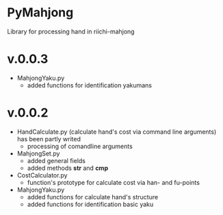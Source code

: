 # PyMahjong
Library for processing hand in riichi-mahjong

# v.0.0.3
- MahjongYaku.py 	
    - added functions for identification yakumans

# v.0.0.2
- HandCalculate.py (calculate hand's cost via command line arguments) has been partly writed
    - processing of comandline arguments
- MahjongSet.py
    - added general fields
    - added methods __str__ and __cmp__
- CostCalculator.py 
    - function's prototype for calculate cost via han- and fu-points
- MahjongYaku.py 	
    - added functions for calculate hand's structure
    - added functions for identification basic yaku
